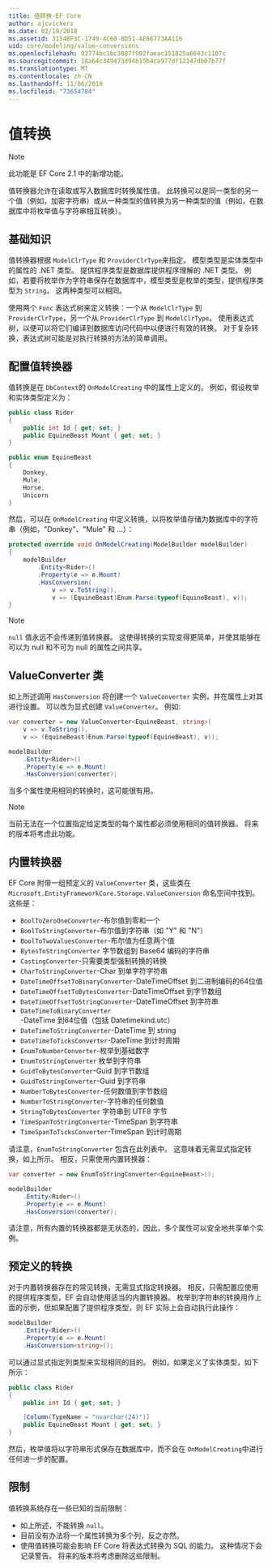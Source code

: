 ```yaml
---
title: 值转换-EF Core
author: ajcvickers
ms.date: 02/19/2018
ms.assetid: 3154BF3C-1749-4C60-8D51-AE86773AA116
uid: core/modeling/value-conversions
ms.openlocfilehash: 93774bc1bc3887f982faeac151825a6643c1107c
ms.sourcegitcommit: 18ab4c349473d94b15b4ca977df12147db07b77f
ms.translationtype: MT
ms.contentlocale: zh-CN
ms.lasthandoff: 11/06/2019
ms.locfileid: "73654784"
---
```

# <a name="value-conversions"></a>值转换

> [!NOTE]  
> 此功能是 EF Core 2.1 中的新增功能。

值转换器允许在读取或写入数据库时转换属性值。 此转换可以是同一类型的另一个值（例如，加密字符串）或从一种类型的值转换为另一种类型的值（例如，在数据库中将枚举值与字符串相互转换）。

## <a name="fundamentals"></a>基础知识

值转换器根据 `ModelClrType` 和 `ProviderClrType`来指定。 模型类型是实体类型中的属性的 .NET 类型。 提供程序类型是数据库提供程序理解的 .NET 类型。 例如，若要将枚举作为字符串保存在数据库中，模型类型是枚举的类型，提供程序类型为 `String`。 这两种类型可以相同。

使用两个 `Func` 表达式树来定义转换：一个从 `ModelClrType` 到 `ProviderClrType`，另一个从 `ProviderClrType` 到 `ModelClrType`。 使用表达式树，以便可以将它们编译到数据库访问代码中以便进行有效的转换。 对于复杂转换，表达式树可能是对执行转换的方法的简单调用。

## <a name="configuring-a-value-converter"></a>配置值转换器

值转换是在 `DbContext`的 `OnModelCreating` 中的属性上定义的。 例如，假设枚举和实体类型定义为：

``` csharp
public class Rider
{
    public int Id { get; set; }
    public EquineBeast Mount { get; set; }
}

public enum EquineBeast
{
    Donkey,
    Mule,
    Horse,
    Unicorn
}
```

然后，可以在 `OnModelCreating` 中定义转换，以将枚举值存储为数据库中的字符串（例如，"Donkey"、"Mule" 和 ...）：

``` csharp
protected override void OnModelCreating(ModelBuilder modelBuilder)
{
    modelBuilder
        .Entity<Rider>()
        .Property(e => e.Mount)
        .HasConversion(
            v => v.ToString(),
            v => (EquineBeast)Enum.Parse(typeof(EquineBeast), v));
}
```

> [!NOTE]  
> `null` 值永远不会传递到值转换器。 这使得转换的实现变得更简单，并使其能够在可以为 null 和不可为 null 的属性之间共享。

## <a name="the-valueconverter-class"></a>ValueConverter 类

如上所述调用 `HasConversion` 将创建一个 `ValueConverter` 实例，并在属性上对其进行设置。 可以改为显式创建 `ValueConverter`。 例如:

``` csharp
var converter = new ValueConverter<EquineBeast, string>(
    v => v.ToString(),
    v => (EquineBeast)Enum.Parse(typeof(EquineBeast), v));

modelBuilder
    .Entity<Rider>()
    .Property(e => e.Mount)
    .HasConversion(converter);
```

当多个属性使用相同的转换时，这可能很有用。

> [!NOTE]  
> 当前无法在一个位置指定给定类型的每个属性都必须使用相同的值转换器。 将来的版本将考虑此功能。

## <a name="built-in-converters"></a>内置转换器

EF Core 附带一组预定义的 `ValueConverter` 类，这些类在 `Microsoft.EntityFrameworkCore.Storage.ValueConversion` 命名空间中找到。 这些是：

* `BoolToZeroOneConverter`-布尔值到零和一个
* `BoolToStringConverter`-布尔值到字符串（如 "Y" 和 "N"）
* `BoolToTwoValuesConverter`-布尔值为任意两个值
* `BytesToStringConverter` 字节数组到 Base64 编码的字符串
* `CastingConverter`-只需要类型强制转换的转换
* `CharToStringConverter`-Char 到单字符字符串
* `DateTimeOffsetToBinaryConverter`-DateTimeOffset 到二进制编码的64位值
* `DateTimeOffsetToBytesConverter`-DateTimeOffset 到字节数组
* `DateTimeOffsetToStringConverter`-DateTimeOffset 到字符串
* `DateTimeToBinaryConverter`-DateTime 到64位值（包括 Datetimekind.utc）
* `DateTimeToStringConverter`-DateTime 到 string
* `DateTimeToTicksConverter`-DateTime 到计时周期
* `EnumToNumberConverter`-枚举到基础数字
* `EnumToStringConverter` 枚举到字符串
* `GuidToBytesConverter`-Guid 到字节数组
* `GuidToStringConverter`-Guid 到字符串
* `NumberToBytesConverter`-任何数值到字节数组
* `NumberToStringConverter`-字符串的任何数值
* `StringToBytesConverter` 字符串到 UTF8 字节
* `TimeSpanToStringConverter`-TimeSpan 到字符串
* `TimeSpanToTicksConverter`-TimeSpan 到计时周期

请注意，`EnumToStringConverter` 包含在此列表中。 这意味着无需显式指定转换，如上所示。 相反，只需使用内置转换器：

``` csharp
var converter = new EnumToStringConverter<EquineBeast>();

modelBuilder
    .Entity<Rider>()
    .Property(e => e.Mount)
    .HasConversion(converter);
```

请注意，所有内置的转换器都是无状态的，因此，多个属性可以安全地共享单个实例。

## <a name="pre-defined-conversions"></a>预定义的转换

对于内置转换器存在的常见转换，无需显式指定转换器。 相反，只需配置应使用的提供程序类型，EF 会自动使用适当的内置转换器。 枚举到字符串的转换用作上面的示例，但如果配置了提供程序类型，则 EF 实际上会自动执行此操作：

``` csharp
modelBuilder
    .Entity<Rider>()
    .Property(e => e.Mount)
    .HasConversion<string>();
```

可以通过显式指定列类型来实现相同的目的。 例如，如果定义了实体类型，如下所示：

``` csharp
public class Rider
{
    public int Id { get; set; }

    [Column(TypeName = "nvarchar(24)")]
    public EquineBeast Mount { get; set; }
}
```

然后，枚举值将以字符串形式保存在数据库中，而不会在 `OnModelCreating`中进行任何进一步的配置。

## <a name="limitations"></a>限制

值转换系统存在一些已知的当前限制：

* 如上所述，不能转换 `null`。
* 目前没有办法将一个属性转换为多个列，反之亦然。
* 使用值转换可能会影响 EF Core 将表达式转换为 SQL 的能力。 这种情况下会记录警告。
将来的版本将考虑删除这些限制。
